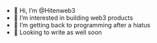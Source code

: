 - 👋 Hi, I’m @Hitenweb3
- 👀 I’m interested in building web3 products
- 🌱 I’m getting back to programming after a hiatus
- 📝 Looking to write as well soon

<!---
Hitenweb3/Hitenweb3 is a ✨ special ✨ repository because its `README.md` (this file) appears on your GitHub profile.
You can click the Preview link to take a look at your changes.
--->

